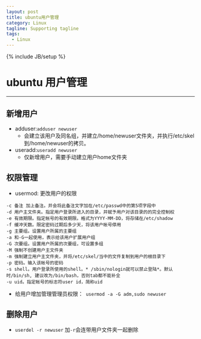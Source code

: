 ```yaml
---
layout: post
title: ubuntu用户管理
category: Linux
tagline: Supporting tagline
tags:
  - Linux
---
```


{% include JB/setup %}

# ubuntu 用户管理

--------------------------------------------------------------------------------

## 新增用户

- adduser:`adduser newuser`
  + 会建立该用户及同名组，并建立/home/newuser文件夹，并执行/etc/skel到/home/newuser的拷贝。
- useradd:`useradd newuser`
  + 仅新增用户，需要手动建立用户home文件夹
  
## 权限管理
- usermod: 更改用户的权限

```
-c 备注 加上备注。并会将此备注文字加在/etc/passwd中的第5项字段中
-d 用户主文件夹。指定用户登录所进入的目录，并赋予用户对该目录的的完全控制权
-e 有效期限。指定帐号的有效期限。格式为YYYY-MM-DD，将存储在/etc/shadow
-f 缓冲天数。限定密码过期后多少天，将该用户帐号停用
-g 主要组。设置用户所属的主要组
-a 和-G一起使用，表示给该用户扩展用户组
-G 次要组。设置用户所属的次要组，可设置多组
-M 强制不创建用户主文件夹
-m 强制建立用户主文件夹，并将/etc/skel/当中的文件复制到用户的根目录下
-p 密码。输入该帐号的密码
-s shell。用户登录所使用的shell。* /sbin/nologin就可以禁止登陆*。默认时/bin/sh, 建议改为/bin/bash，否则tab都不能补全
-u uid。指定帐号的标志符user id，简称uid
```

- 给用户增加管理管理员权限：` usermod -a -G adm,sudo newuser`

## 删除用户
- `userdel -r newuser` 加`-r`会连带用户文件夹一起删除
